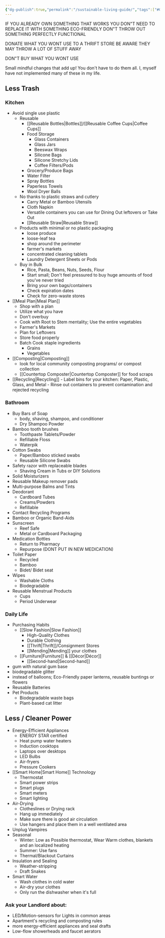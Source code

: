 ```yaml
---
{"dg-publish":true,"permalink":"/sustainable-living-guide/","tags":["#Guide"],"noteIcon":"","created":"2025-09-05T19:30:10.763-06:00","updated":"2025-09-07T12:53:43.516-06:00"}
---
```



IF YOU ALREADY OWN SOMETHING THAT WORKS YOU DON"T NEED TO REPLACE IT WITH SOMETHING ECO-FRIENDLY DON"T THROW OUT SOMETHING PERFECTLY FUNCTIONAL

DONATE WHAT YOU WONT USE TO A THRIFT STORE BE AWARE THEY MAY THROW A LOT OF STUFF AWAY

DON"T BUY WHAT YOU WONT USE

Small mindful changes that add up! You don't have to do them all.
I, myself have not implemented many of these in my life.
## Less Trash

### Kitchen

- Avoid single use plastic
    - Reusable
        - [[Reusable Bottles\|Bottles]]/[[Reusable Coffee Cups\|Coffee Cups]]
        - Food Storage
            - Glass Containers
	        - Glass Jars
            - Beeswax Wraps
            - Silicone Bags
            - Silicone Stretchy Lids
            - Coffee Filters/Pods
        - Grocery/Produce Bags
        - Water Filter
        - Spray Bottles
        - Paperless Towels
        - Wool Dryer Balls
    - No thanks to plastic straws and cutlery
        - Carry Metal or Bamboo Utensils 
		- Cloth Napkin
		- Versatile containers you can use for Dining Out leftovers or Take Out
		- [[Reusable Straw\|Reusable Straw]]
    - Products with minimal or no plastic packaging
        - loose produce
        - loose-leaf tea
        - shop around the perimeter 
        - farmer's markets
        - concentrated cleaning tablets
	    - Laundry Detergent Sheets or Pods 
    - Buy in Bulk
	    - Rice, Pasta, Beans, Nuts, Seeds, Flour
	    - Start small; Don't feel pressured to buy huge amounts of food you've never tried 
	    - Bring your own bags/containers
	    - Check expiration dates 
	    - Check for zero-waste stores
- [[Meal Plan\|Meal Plan]]
	- Shop with a plan
	- Utilize what you have
	- Don't overbuy
	- Cook with Root to Stem mentality; Use the entire vegetables
	- Farmer's Markets
	- Plan for Leftovers
	- Store food properly
	- Batch Cook staple ingredients
		- Grains
		- Vegetables 
- [[Composting\|Composting]]
    - look for local community composting programs/ or compost collection
    - [[Countertop Composter\|Countertop Composter]] for food scraps
- [[Recycling\|Recycling]]
        - Label bins for your kitchen: Paper, Plastic, Glass, and Metal
        - Rinse out containers to prevent contamination and rejected recycling
### Bathroom

- Buy Bars of Soap
    - body, shaving, shampoo, and conditioner
    - Dry Shampoo Powder
- Bamboo tooth brushes
	-  Toothpaste Tablets/Powder
	- Refillable Floss
	- Waterpik
- Cotton Swabs
    - Paper/Bamboo sticked swabs
    - Reusable Silicone Swabs
- Safety razor with replaceable blades
	- Shaving Cream in Tubs or DIY Solutions
- Solid Moisturizers
- Reusable Makeup remover pads
- Multi-purpose Balms and Tints
- Deodorant
	- Cardboard Tubes
	- Creams/Powders
	- Refillable
- Contact Recycling Programs
- Bamboo or Organic Band-Aids
- Sunscreen
	- Reef Safe
	- Metal or Cardboard Packaging
- Medication Bottles
	- Return to Pharmacy
	- Repurpose (DONT PUT IN NEW MEDICATION)
- Toilet Paper
	- Recycled
	- Bamboo
	- Bidet/ Bidet seat
- Wipes 
	- Washable Cloths
	- Biodegradable
- Reusable Menstrual Products
	- Cups
	- Period Underwear

### Daily Life

- Purchasing Habits
    - [[Slow Fashion\|Slow Fashion]]
        - High-Quality Clothes
        - Durable Clothing
        - [[Thrift\|Thrift]]/Consignment Stores
        - [[Mending\|Mending]] your clothes
    - [[Furniture\|Furniture]] & [[Décor\|Décor]]
        - [[Second-hand\|Second-hand]]
- gum with natural gum base
- biodegradable glitter
- instead of balloons; Eco-Friendly paper lanterns, reusable buntings or flowers
- Reusable Batteries
- Pet Products
	- Biodegradable waste bags
	- Plant-based cat litter

## Less / Cleaner Power

- Energy-Efficient Appliances
	- ENERGY STAR certified 
	- Heat pump water heaters
	- Induction cooktops
	- Laptops over desktops
    - LED Bulbs
    - Air-fryers
    - Pressure Cookers
- [[Smart Home\|Smart Home]] Technology
    - Thermostat
    - Smart power strips
    - Smart plugs
    - Smart meters
    - Smart lighting 
- Air-Drying
	- Clotheslines or Drying rack
	- Hang up immediately
	- Make sure there is good air circulation 
	- Use hangers and place them in a well ventilated area 
- Unplug Vampires
- Seasonal
    - Winter: Low as Possible thermostat, Wear Warm clothes, blankets and an localized heating
    - Summer: Use fans
    - Thermal/Blackout Curtains
- Insulation and Sealing
    - Weather-stripping
    - Draft Snakes
- Smart Water
    - Wash clothes in cold water
    - Air-dry your clothes
    - Only run the dishwasher when it's full


### Ask your Landlord about:
- LED/Motion-sensors for Lights in common areas
- Apartment's recycling and composting rules
- more energy-efficient appliances and seal drafts
- Low-flow showerheads and faucet aerators
